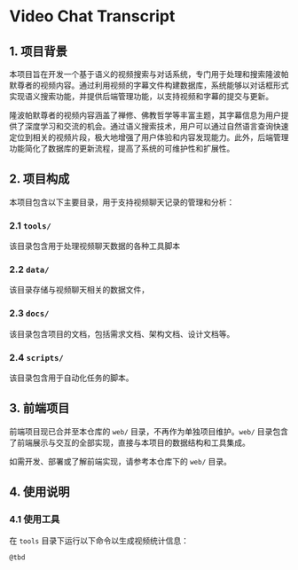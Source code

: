 # Video Chat Transcript

## 1. 项目背景

本项目旨在开发一个基于语义的视频搜索与对话系统，专门用于处理和搜索隆波帕默尊者的视频内容。通过利用视频的字幕文件构建数据库，系统能够以对话框形式实现语义搜索功能，并提供后端管理功能，以支持视频和字幕的提交与更新。

隆波帕默尊者的视频内容涵盖了禅修、佛教哲学等丰富主题，其字幕信息为用户提供了深度学习和交流的机会。通过语义搜索技术，用户可以通过自然语言查询快速定位到相关的视频片段，极大地增强了用户体验和内容发现能力。此外，后端管理功能简化了数据库的更新流程，提高了系统的可维护性和扩展性。

## 2. 项目构成

本项目包含以下主要目录，用于支持视频聊天记录的管理和分析：

### 2.1 `tools/`
该目录包含用于处理视频聊天数据的各种工具脚本
### 2.2 `data/`
该目录存储与视频聊天相关的数据文件，
### 2.3 `docs/`
该目录包含项目的文档，包括需求文档、架构文档、设计文档等。
### 2.4 `scripts/`
该目录包含用于自动化任务的脚本。
## 3. 前端项目
前端项目现已合并至本仓库的 `web/` 目录，不再作为单独项目维护。`web/` 目录包含了前端展示与交互的全部实现，直接与本项目的数据结构和工具集成。

如需开发、部署或了解前端实现，请参考本仓库下的 `web/` 目录。

## 4. 使用说明

### 4.1 使用工具
在 `tools` 目录下运行以下命令以生成视频统计信息：
```bash
@tbd
```